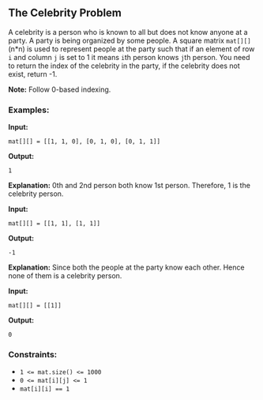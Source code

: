 ## The Celebrity Problem

A celebrity is a person who is known to all but does not know anyone at a party. A party is being organized by some people. A square matrix `mat[][]` (n*n) is used to represent people at the party such that if an element of row `i` and column `j` is set to 1 it means `i`th person knows `j`th person. You need to return the index of the celebrity in the party, if the celebrity does not exist, return -1.

**Note:** Follow 0-based indexing.

### Examples:

**Input:** 
```
mat[][] = [[1, 1, 0], [0, 1, 0], [0, 1, 1]]
```
**Output:** 
```
1
```
**Explanation:** 
0th and 2nd person both know 1st person. Therefore, 1 is the celebrity person.

**Input:** 
```
mat[][] = [[1, 1], [1, 1]]
```
**Output:** 
```
-1
```
**Explanation:** 
Since both the people at the party know each other. Hence none of them is a celebrity person.

**Input:** 
```
mat[][] = [[1]]
```
**Output:** 
```
0
```

### Constraints:
- `1 <= mat.size() <= 1000`
- `0 <= mat[i][j] <= 1`
- `mat[i][i] == 1`